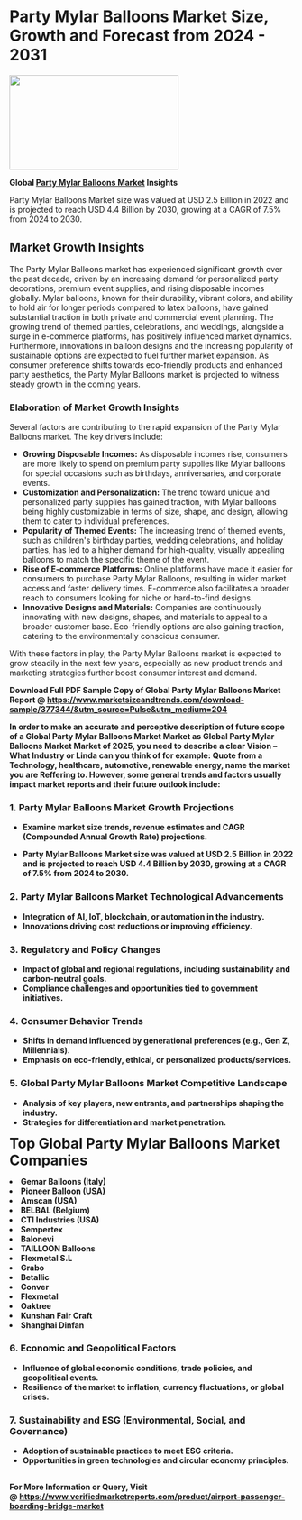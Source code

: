 <H1>Party Mylar Balloons Market Size, Growth and Forecast from 2024 - 2031</H1><img class="aligncenter size-medium wp-image-584254" src="https://thirdeyenews.in/wp-content/uploads/2024/09/Global-Market-Research-300x168.jpeg" alt="" width="300" height="168" /><p><strong>Global&nbsp;<a href="https://www.marketsizeandtrends.com/download-sample/377344/&amp;utm_source=Pulse&amp;utm_medium=204">Party Mylar Balloons Market</a> Insights</strong></p><p>Party Mylar Balloons Market size was valued at USD 2.5 Billion in 2022 and is projected to reach USD 4.4 Billion by 2030, growing at a CAGR of 7.5% from 2024 to 2030.</p><p><h2>Market Growth Insights</h2> <p>The Party Mylar Balloons market has experienced significant growth over the past decade, driven by an increasing demand for personalized party decorations, premium event supplies, and rising disposable incomes globally. Mylar balloons, known for their durability, vibrant colors, and ability to hold air for longer periods compared to latex balloons, have gained substantial traction in both private and commercial event planning. The growing trend of themed parties, celebrations, and weddings, alongside a surge in e-commerce platforms, has positively influenced market dynamics. Furthermore, innovations in balloon designs and the increasing popularity of sustainable options are expected to fuel further market expansion. As consumer preference shifts towards eco-friendly products and enhanced party aesthetics, the Party Mylar Balloons market is projected to witness steady growth in the coming years.</p> <p><strong></strong></p> <h3>Elaboration of Market Growth Insights</h3> <p>Several factors are contributing to the rapid expansion of the Party Mylar Balloons market. The key drivers include:</p> <ul> <li><strong>Growing Disposable Incomes:</strong> As disposable incomes rise, consumers are more likely to spend on premium party supplies like Mylar balloons for special occasions such as birthdays, anniversaries, and corporate events.</li> <li><strong>Customization and Personalization:</strong> The trend toward unique and personalized party supplies has gained traction, with Mylar balloons being highly customizable in terms of size, shape, and design, allowing them to cater to individual preferences.</li> <li><strong>Popularity of Themed Events:</strong> The increasing trend of themed events, such as children's birthday parties, wedding celebrations, and holiday parties, has led to a higher demand for high-quality, visually appealing balloons to match the specific theme of the event.</li> <li><strong>Rise of E-commerce Platforms:</strong> Online platforms have made it easier for consumers to purchase Party Mylar Balloons, resulting in wider market access and faster delivery times. E-commerce also facilitates a broader reach to consumers looking for niche or hard-to-find designs.</li> <li><strong>Innovative Designs and Materials:</strong> Companies are continuously innovating with new designs, shapes, and materials to appeal to a broader customer base. Eco-friendly options are also gaining traction, catering to the environmentally conscious consumer.</li> </ul> <p>With these factors in play, the Party Mylar Balloons market is expected to grow steadily in the next few years, especially as new product trends and marketing strategies further boost consumer interest and demand.</p> <p><strong></p><p><span class=""><strong>Download Full PDF Sample Copy of Global Party Mylar Balloons Market Report</strong> @ <a href="https://www.marketsizeandtrends.com/download-sample/377344/&amp;utm_source=Pulse&amp;utm_medium=204" target="_blank">https://www.marketsizeandtrends.com/download-sample/377344/&amp;utm_source=Pulse&amp;utm_medium=204</a></span></p><p>In order to make an accurate and perceptive description of future scope of a Global&nbsp;Party Mylar Balloons Market Market as Global&nbsp;Party Mylar Balloons Market Market of 2025, you need to describe a clear Vision &ndash; What Industry or Linda can you think of for example: Quote from a Technology, healthcare, automotive, renewable energy, name the market you are Reffering to. However, some general trends and factors usually impact market reports and their future outlook include:</p><h3>1.&nbsp;<strong>Party Mylar Balloons Market Growth Projections</strong></h3><ul><li>Examine market size trends, revenue estimates and CAGR (Compounded Annual Growth Rate) projections.</li><li><p>Party Mylar Balloons Market size was valued at USD 2.5 Billion in 2022 and is projected to reach USD 4.4 Billion by 2030, growing at a CAGR of 7.5% from 2024 to 2030.</p></li></ul><h3>2.&nbsp;<strong>Party Mylar Balloons Market Technological Advancements</strong></h3><ul><li>Integration of AI, IoT, blockchain, or automation in the industry.</li><li>Innovations driving cost reductions or improving efficiency.</li></ul><h3>3.&nbsp;<strong>Regulatory and Policy Changes</strong></h3><ul><li>Impact of global and regional regulations, including sustainability and carbon-neutral goals.</li><li>Compliance challenges and opportunities tied to government initiatives.</li></ul><h3>4.&nbsp;<strong>Consumer Behavior Trends</strong></h3><ul><li>Shifts in demand influenced by generational preferences (e.g., Gen Z, Millennials).</li><li>Emphasis on eco-friendly, ethical, or personalized products/services.</li></ul><h3>5.&nbsp;<strong>Global Party Mylar Balloons Market Competitive Landscape</strong></h3><ul><li>Analysis of key players, new entrants, and partnerships shaping the industry.</li><li>Strategies for differentiation and market penetration.</li></ul><p data-pm-slice="1 1 []"><span style="color: inherit; font-family: inherit; font-size: 25px;">Top Global Party Mylar Balloons Market Companies</span></p><div class="" data-test-id=""><p><li>Gemar Balloons (Italy)</li><li> Pioneer Balloon (USA)</li><li> Amscan (USA)</li><li> BELBAL (Belgium)</li><li> CTI Industries (USA)</li><li> Sempertex</li><li> Balonevi</li><li> TAILLOON Balloons</li><li> Flexmetal S.L</li><li> Grabo</li><li> Betallic</li><li> Conver</li><li> Flexmetal</li><li> Oaktree</li><li> Kunshan Fair Craft</li><li> Shanghai Dinfan</li></p></div><h3>6.&nbsp;<strong>Economic and Geopolitical Factors</strong></h3><ul><li>Influence of global economic conditions, trade policies, and geopolitical events.</li><li>Resilience of the market to inflation, currency fluctuations, or global crises.</li></ul><h3>7.&nbsp;<strong>Sustainability and ESG (Environmental, Social, and Governance)</strong></h3><ul><li>Adoption of sustainable practices to meet ESG criteria.</li><li>Opportunities in green technologies and circular economy principles.</li></ul><h2><strong style="font-size: 14px;">For More Information or Query, Visit @&nbsp;</strong><a style="background-color: #ffffff; font-size: 14px;" href="https://www.marketsizeandtrends.com/report/party-mylar-balloons-market/" target="_blank">https://www.verifiedmarketreports.com/product/airport-passenger-boarding-bridge-market</a></h2>
